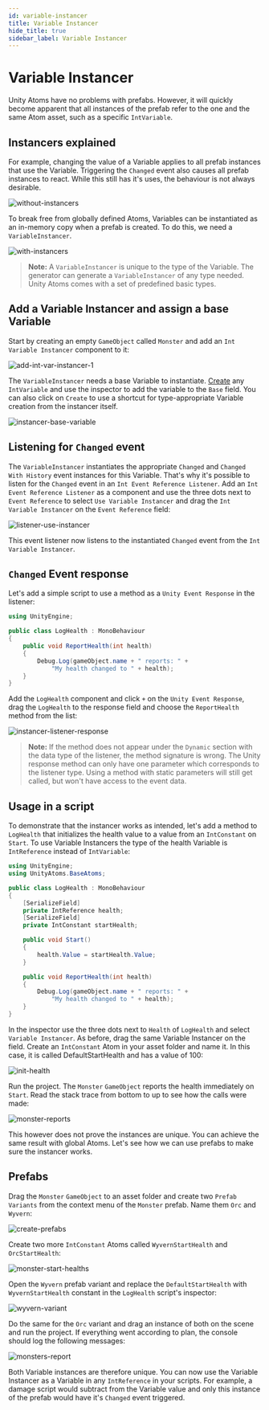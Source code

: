 ```yaml
---
id: variable-instancer
title: Variable Instancer
hide_title: true
sidebar_label: Variable Instancer
---
```


# Variable Instancer

Unity Atoms have no problems with prefabs. However, it will quickly become apparent that all instances of the prefab refer to the one and the same Atom asset, such as a specific `IntVariable`.

## Instancers explained

For example, changing the value of a Variable applies to all prefab instances that use the Variable. Triggering the `Changed` event also causes all prefab instances to react. While this still has it's uses, the behaviour is not always desirable.

![without-instancers](../assets/variable-instancer/without-instancers.png)

To break free from globally defined Atoms, Variables can be instantiated as an in-memory copy when a prefab is created. To do this, we need a `VariableInstancer`.

![with-instancers](../assets/variable-instancer/with-instancers.png)

> **Note:** A `VariableInstancer` is unique to the type of the Variable. The generator can generate a `VariableInstancer` of any type needed. Unity Atoms comes with a set of predefined basic types.

## Add a Variable Instancer and assign a base Variable

Start by creating an empty `GameObject` called `Monster` and add an `Int Variable Instancer` component to it:

![add-int-var-instancer-1](../assets/variable-instancer/add-int-var-instancer-1.png)

The `VariableInstancer` needs a base Variable to instantiate. [Create](creating-atoms.md) any `IntVariable` and use the inspector to add the variable to the `Base` field. You can also click on `Create` to use a shortcut for type-appropriate Variable creation from the instancer itself.

![instancer-base-variable](../assets/variable-instancer/instancer-base-variable.gif)

## Listening for `Changed` event

The `VariableInstancer` instantiates the appropriate `Changed` and `Changed With History` event instances for this Variable. That's why it's possible to listen for the `Changed` event in an `Int Event Reference Listener`. Add an `Int Event Reference Listener` as a component and use the three dots next to `Event Reference` to select `Use Variable Instancer` and drag the `Int Variable Instancer` on the `Event Reference` field:

![listener-use-instancer](../assets/variable-instancer/listener-use-instancer.gif)

This event listener now listens to the instantiated `Changed` event from the `Int Variable Instancer`.

## `Changed` Event response

Let's add a simple script to use a method as a `Unity Event Response` in the listener:

```cs
using UnityEngine;

public class LogHealth : MonoBehaviour
{
    public void ReportHealth(int health)
    {
        Debug.Log(gameObject.name + " reports: " +
            "My health changed to " + health);
    }
}
```

Add the `LogHealth` component and click `+` on the `Unity Event Response`, drag the `LogHealth` to the response field and choose the `ReportHealth` method from the list:

![instancer-listener-response](../assets/variable-instancer/instancer-listener-response.gif)

> **Note:** If the method does not appear under the `Dynamic` section with the data type of the listener, the method signature is wrong. The Unity response method can only have one parameter which corresponds to the listener type. Using a method with static parameters will still get called, but won't have access to the event data.

## Usage in a script

To demonstrate that the instancer works as intended, let's add a method to `LogHealth` that initializes the health value to a value from an `IntConstant` on `Start`. To use Variable Instancers the type of the health Variable is `IntReference` instead of `IntVariable`:

```cs
using UnityEngine;
using UnityAtoms.BaseAtoms;

public class LogHealth : MonoBehaviour
{
    [SerializeField]
    private IntReference health;
    [SerializeField]
    private IntConstant startHealth;

    public void Start()
    {
        health.Value = startHealth.Value;
    }

    public void ReportHealth(int health)
    {
        Debug.Log(gameObject.name + " reports: " +
            "My health changed to " + health);
    }
}
```

In the inspector use the three dots next to `Health` of `LogHealth` and select `Variable Instancer`. As before, drag the same Variable Instancer on the field. Create an `IntConstant` Atom in your asset folder and name it. In this case, it is called DefaultStartHealth and has a value of 100:

![init-health](../assets/variable-instancer/init-health.png)

Run the project. The `Monster` `GameObject` reports the health immediately on `Start`. Read the stack trace from bottom to up to see how the calls were made:

![monster-reports](../assets/variable-instancer/monster-reports.png)

This however does not prove the instances are unique. You can achieve the same result with global Atoms. Let's see how we can use prefabs to make sure the instancer works.

## Prefabs

Drag the `Monster` `GameObject` to an asset folder and create two `Prefab Variants` from the context menu of the `Monster` prefab. Name them `Orc` and `Wyvern`:

![create-prefabs](../assets/variable-instancer/create-prefabs.png)

Create two more `IntConstant` Atoms called `WyvernStartHealth` and `OrcStartHealth`:

![monster-start-healths](../assets/variable-instancer/monster-start-healths.png)

Open the `Wyvern` prefab variant and replace the `DefaultStartHealth` with `WyvernStartHealth` constant in the `LogHealth` script's inspector:

![wyvern-variant](../assets/variable-instancer/wyvern-variant.png)

Do the same for the `Orc` variant and drag an instance of both on the scene and run the project. If everything went according to plan, the console should log the following messages:

![monsters-report](../assets/variable-instancer/monsters-report.png)

Both Variable instances are therefore unique. You can now use the Variable Instancer as a Variable in any `IntReference` in your scripts. For example, a damage script would subtract from the Variable value and only this instance of the prefab would have it's `Changed` event triggered.

